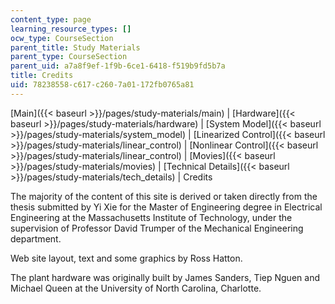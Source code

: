 ```yaml
---
content_type: page
learning_resource_types: []
ocw_type: CourseSection
parent_title: Study Materials
parent_type: CourseSection
parent_uid: a7a8f9ef-1f9b-6ce1-6418-f519b9fd5b7a
title: Credits
uid: 78238558-c617-c260-7a01-172fb0765a81
---
```


[Main]({{< baseurl >}}/pages/study-materials/main) | [Hardware]({{< baseurl >}}/pages/study-materials/hardware) | [System Model]({{< baseurl >}}/pages/study-materials/system_model) | [Linearized Control]({{< baseurl >}}/pages/study-materials/linear_control) | [Nonlinear Control]({{< baseurl >}}/pages/study-materials/linear_control) | [Movies]({{< baseurl >}}/pages/study-materials/movies) | [Technical Details]({{< baseurl >}}/pages/study-materials/tech_details) | Credits

The majority of the content of this site is derived or taken directly from the thesis submitted by Yi Xie for the Master of Engineering degree in Electrical Engineering at the Massachusetts Institute of Technology, under the supervision of Professor David Trumper of the Mechanical Engineering department.

Web site layout, text and some graphics by Ross Hatton.

The plant hardware was originally built by James Sanders, Tiep Nguen and Michael Queen at the University of North Carolina, Charlotte.